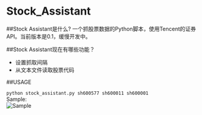 Stock_Assistant
===============
##Stock Assistant是什么?
一个抓股票数据的Python脚本，使用Tencent的证券API。当前版本是0.1，缓慢开发中。


##Stock Assistant现在有哪些功能？

* 设置抓取间隔
* 从文本文件读取股票代码

##USAGE

`python stock_assistant.py sh600577 sh600011 sh600001`  
Sample:  
![Sample](http://tu.nmzh.net/di-ZUC2.png)
